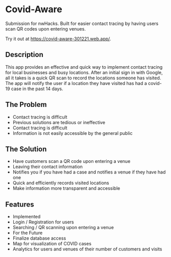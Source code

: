 # Covid-Aware

Submission for nwHacks. Built for easier contact tracing by having users scan QR codes upon entering venues.

Try it out at https://covid-aware-301221.web.app/.

## Description
This app provides an effective and quick way to implement contact tracing for local businesses and busy locations. After an initial sign in with Google, all it takes is a quick QR scan to record the locations someone has visited. The app will notify the user if a location they have visited has had a covid-19 case in the past 14 days.

## The Problem
* Contact tracing is difficult
* Previous solutions are tedious or ineffective
* Contact tracing is difficult
* Information is not easily accessible by the general public

## The Solution
* Have customers scan a QR code upon entering a venue
* Leaving their contact information
* Notifies you if you have had a case and notifies a venue if they have had one
* Quick and efficiently records visited locations
* Make information more transparent and accessible

## Features
* Implemented
* Login / Registration for users
* Searching / QR scanning upon entering a venue
* For the Future
* Finalize database access
* Map for visualization of COVID cases
* Analytics for users and venues of their number of customers and visits


